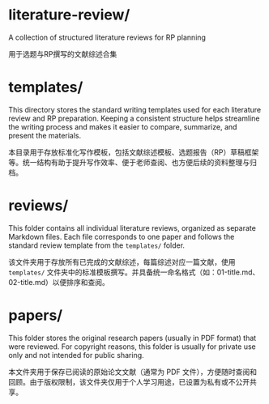 # literature-review/
A collection of structured literature reviews for RP planning

用于选题与RP撰写的文献综述合集


# templates/
This directory stores the standard writing templates used for each literature review and RP preparation. Keeping a consistent structure helps streamline the writing process and makes it easier to compare, summarize, and present the materials.

本目录用于存放标准化写作模板，包括文献综述模板、选题报告（RP）草稿框架等。统一结构有助于提升写作效率、便于老师查阅、也方便后续的资料整理与归档。


# reviews/
This folder contains all individual literature reviews, organized as separate Markdown files. Each file corresponds to one paper and follows the standard review template from the `templates/` folder.

该文件夹用于存放所有已完成的文献综述，每篇综述对应一篇文献，使用 `templates/` 文件夹中的标准模板撰写。并具备统一命名格式（如：01-title.md、02-title.md）以便排序和查阅。


# papers/
This folder stores the original research papers (usually in PDF format) that were reviewed. For copyright reasons, this folder is usually for private use only and not intended for public sharing.

本文件夹用于保存已阅读的原始论文文献（通常为 PDF 文件），方便随时查阅和回顾。由于版权限制，该文件夹仅用于个人学习用途，已设置为私有或不公开共享。
